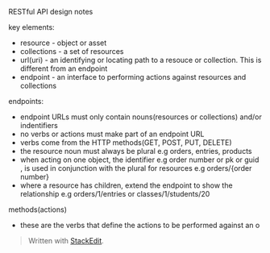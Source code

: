 RESTful API design notes 

key elements:
- resource - object or asset 
- collections - a set of resources 
- url(uri) - an identifying or locating path to a resouce or collection. This is different from an endpoint 
- endpoint - an interface to performing actions against resources and collections

endpoints:
 - endpoint URLs must only contain nouns(resources or collections) and/or indentifiers
 - no verbs or actions must make part of an endpoint URL
 - verbs come from the HTTP methods(GET, POST, PUT, DELETE)
 - the resource noun must always be plural e.g orders, entries, products
 - when acting on one object, the identifier e.g order number or pk or guid , is used in conjunction with the plural for resources e.g orders/{order number}
 - where a resource has children,  extend the endpoint to show the relationship  e.g orders/1/entries or classes/1/students/20
 
 methods(actions)
 - these are the verbs that define the actions to be performed against an o
 




> Written with [StackEdit](https://stackedit.io/).
<!--stackedit_data:
eyJoaXN0b3J5IjpbLTIwNzUzNTU4NTIsLTYxOTM5NjIxLDIxND
E1NjEzNThdfQ==
-->